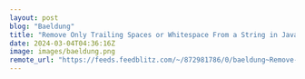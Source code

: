 ```yaml
---
layout: post
blog: "Baeldung"
title: "Remove Only Trailing Spaces or Whitespace From a String in Java"
date: 2024-03-04T04:36:16Z
image: images/baeldung.png
remote_url: "https://feeds.feedblitz.com/~/872981786/0/baeldung~Remove-Only-Trailing-Spaces-or-Whitespace-From-a-String-in-Java"
---
```

